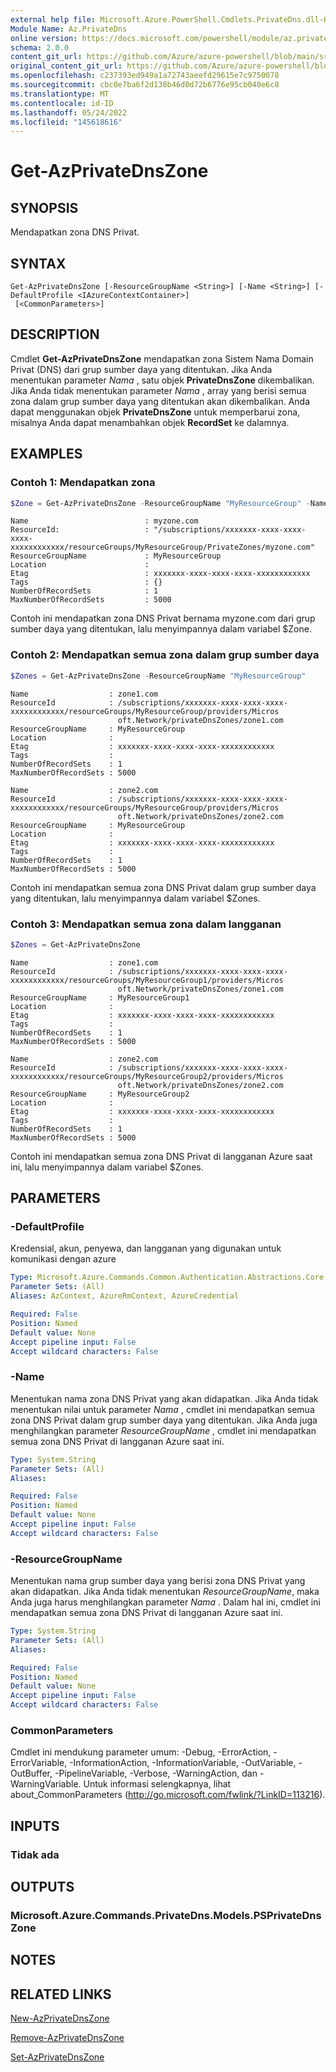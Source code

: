 ```yaml
---
external help file: Microsoft.Azure.PowerShell.Cmdlets.PrivateDns.dll-Help.xml
Module Name: Az.PrivateDns
online version: https://docs.microsoft.com/powershell/module/az.privatedns/get-azprivatednszone
schema: 2.0.0
content_git_url: https://github.com/Azure/azure-powershell/blob/main/src/PrivateDns/PrivateDns/help/Get-AzPrivateDnsZone.md
original_content_git_url: https://github.com/Azure/azure-powershell/blob/main/src/PrivateDns/PrivateDns/help/Get-AzPrivateDnsZone.md
ms.openlocfilehash: c237393ed949a1a72743aeefd29615e7c9750078
ms.sourcegitcommit: cbc0e7ba6f2d138b46d0d72b6776e95cb040e6c8
ms.translationtype: MT
ms.contentlocale: id-ID
ms.lasthandoff: 05/24/2022
ms.locfileid: "145618616"
---
```

# Get-AzPrivateDnsZone

## SYNOPSIS
Mendapatkan zona DNS Privat.

## SYNTAX

```
Get-AzPrivateDnsZone [-ResourceGroupName <String>] [-Name <String>] [-DefaultProfile <IAzureContextContainer>]
 [<CommonParameters>]
```

## DESCRIPTION
Cmdlet **Get-AzPrivateDnsZone** mendapatkan zona Sistem Nama Domain Privat (DNS) dari grup sumber daya yang ditentukan.
Jika Anda menentukan parameter *Nama* , satu objek **PrivateDnsZone** dikembalikan.
Jika Anda tidak menentukan parameter *Nama* , array yang berisi semua zona dalam grup sumber daya yang ditentukan akan dikembalikan.
Anda dapat menggunakan objek **PrivateDnsZone** untuk memperbarui zona, misalnya Anda dapat menambahkan objek **RecordSet** ke dalamnya.

## EXAMPLES

### Contoh 1: Mendapatkan zona
```powershell
$Zone = Get-AzPrivateDnsZone -ResourceGroupName "MyResourceGroup" -Name "myzone.com"
```

```output
Name                          : myzone.com
ResourceId:                   : "/subscriptions/xxxxxxx-xxxx-xxxx-xxxx-xxxxxxxxxxxx/resourceGroups/MyResourceGroup/PrivateZones/myzone.com"
ResourceGroupName             : MyResourceGroup
Location                      : 
Etag                          : xxxxxxx-xxxx-xxxx-xxxx-xxxxxxxxxxxx
Tags                          : {}
NumberOfRecordSets            : 1
MaxNumberOfRecordSets         : 5000
```
Contoh ini mendapatkan zona DNS Privat bernama myzone.com dari grup sumber daya yang ditentukan, lalu menyimpannya dalam variabel $Zone.

### Contoh 2: Mendapatkan semua zona dalam grup sumber daya
```powershell
$Zones = Get-AzPrivateDnsZone -ResourceGroupName "MyResourceGroup"
```

```output
Name                  : zone1.com
ResourceId            : /subscriptions/xxxxxxx-xxxx-xxxx-xxxx-xxxxxxxxxxxx/resourceGroups/MyResourceGroup/providers/Micros
                        oft.Network/privateDnsZones/zone1.com
ResourceGroupName     : MyResourceGroup
Location              :
Etag                  : xxxxxxx-xxxx-xxxx-xxxx-xxxxxxxxxxxx
Tags                  :
NumberOfRecordSets    : 1
MaxNumberOfRecordSets : 5000

Name                  : zone2.com
ResourceId            : /subscriptions/xxxxxxx-xxxx-xxxx-xxxx-xxxxxxxxxxxx/resourceGroups/MyResourceGroup/providers/Micros
                        oft.Network/privateDnsZones/zone2.com
ResourceGroupName     : MyResourceGroup
Location              :
Etag                  : xxxxxxx-xxxx-xxxx-xxxx-xxxxxxxxxxxx
Tags                  :
NumberOfRecordSets    : 1
MaxNumberOfRecordSets : 5000
```

Contoh ini mendapatkan semua zona DNS Privat dalam grup sumber daya yang ditentukan, lalu menyimpannya dalam variabel $Zones.

### Contoh 3: Mendapatkan semua zona dalam langganan
```powershell
$Zones = Get-AzPrivateDnsZone
```

```output
Name                  : zone1.com
ResourceId            : /subscriptions/xxxxxxx-xxxx-xxxx-xxxx-xxxxxxxxxxxx/resourceGroups/MyResourceGroup1/providers/Micros
                        oft.Network/privateDnsZones/zone1.com
ResourceGroupName     : MyResourceGroup1
Location              :
Etag                  : xxxxxxx-xxxx-xxxx-xxxx-xxxxxxxxxxxx
Tags                  :
NumberOfRecordSets    : 1
MaxNumberOfRecordSets : 5000

Name                  : zone2.com
ResourceId            : /subscriptions/xxxxxxx-xxxx-xxxx-xxxx-xxxxxxxxxxxx/resourceGroups/MyResourceGroup2/providers/Micros
                        oft.Network/privateDnsZones/zone2.com
ResourceGroupName     : MyResourceGroup2
Location              :
Etag                  : xxxxxxx-xxxx-xxxx-xxxx-xxxxxxxxxxxx
Tags                  :
NumberOfRecordSets    : 1
MaxNumberOfRecordSets : 5000
```

Contoh ini mendapatkan semua zona DNS Privat di langganan Azure saat ini, lalu menyimpannya dalam variabel $Zones.

## PARAMETERS

### -DefaultProfile
Kredensial, akun, penyewa, dan langganan yang digunakan untuk komunikasi dengan azure

```yaml
Type: Microsoft.Azure.Commands.Common.Authentication.Abstractions.Core.IAzureContextContainer
Parameter Sets: (All)
Aliases: AzContext, AzureRmContext, AzureCredential

Required: False
Position: Named
Default value: None
Accept pipeline input: False
Accept wildcard characters: False
```

### -Name
Menentukan nama zona DNS Privat yang akan didapatkan.
Jika Anda tidak menentukan nilai untuk parameter *Nama* , cmdlet ini mendapatkan semua zona DNS Privat dalam grup sumber daya yang ditentukan.
Jika Anda juga menghilangkan parameter *ResourceGroupName* , cmdlet ini mendapatkan semua zona DNS Privat di langganan Azure saat ini.

```yaml
Type: System.String
Parameter Sets: (All)
Aliases:

Required: False
Position: Named
Default value: None
Accept pipeline input: False
Accept wildcard characters: False
```

### -ResourceGroupName
Menentukan nama grup sumber daya yang berisi zona DNS Privat yang akan didapatkan.
Jika Anda tidak menentukan *ResourceGroupName*, maka Anda juga harus menghilangkan parameter *Nama* .
Dalam hal ini, cmdlet ini mendapatkan semua zona DNS Privat di langganan Azure saat ini.

```yaml
Type: System.String
Parameter Sets: (All)
Aliases:

Required: False
Position: Named
Default value: None
Accept pipeline input: False
Accept wildcard characters: False
```

### CommonParameters
Cmdlet ini mendukung parameter umum: -Debug, -ErrorAction, -ErrorVariable, -InformationAction, -InformationVariable, -OutVariable, -OutBuffer, -PipelineVariable, -Verbose, -WarningAction, dan -WarningVariable. Untuk informasi selengkapnya, lihat about_CommonParameters (http://go.microsoft.com/fwlink/?LinkID=113216).

## INPUTS

### Tidak ada

## OUTPUTS

### Microsoft.Azure.Commands.PrivateDns.Models.PSPrivateDnsZone

## NOTES

## RELATED LINKS

[New-AzPrivateDnsZone](./New-AzPrivateDnsZone.md)

[Remove-AzPrivateDnsZone](./Remove-AzPrivateDnsZone.md)

[Set-AzPrivateDnsZone](./Set-AzPrivateDnsZone.md)
